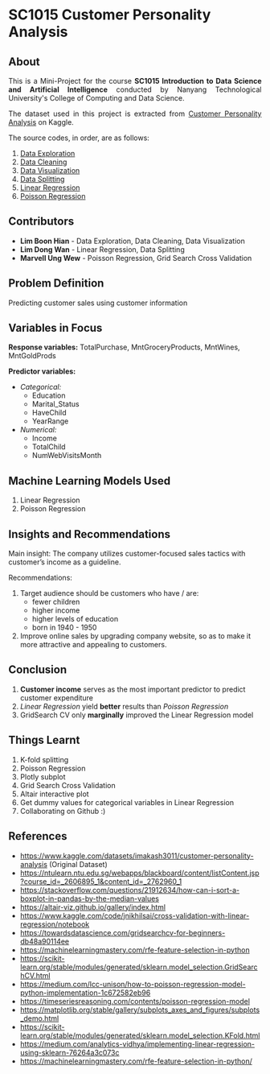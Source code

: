 # SC1015 Customer Personality Analysis

## About
<div align="justify">
<p>
    
This is a Mini-Project for the course **SC1015 Introduction to Data Science and Artificial Intelligence** conducted by Nanyang Technological University's College of Computing and Data Science. 
</p>
<p>
    
The dataset used in this project is extracted from [Customer Personality Analysis](https://www.kaggle.com/datasets/imakash3011/customer-personality-analysis) on Kaggle. 
</p>

The source codes, in order, are as follows:
1. [Data Exploration](https://github.com/BoonHianLim/SC1015-Group9/blob/main/Data-exploratory.ipynb)
2. [Data Cleaning](https://github.com/BoonHianLim/SC1015-Group9/blob/main/Data-cleaning.ipynb)
3. [Data Visualization](https://github.com/BoonHianLim/SC1015-Group9/blob/main/Data-visualization.ipynb)
4. [Data Splitting](https://github.com/BoonHianLim/SC1015-Group9/blob/main/Data-encoding-and-splitting.ipynb)
5. [Linear Regression](https://github.com/BoonHianLim/SC1015-Group9/blob/main/Linear_Regression.ipynb)
6. [Poisson Regression](https://github.com/BoonHianLim/SC1015-Group9/blob/main/Poisson_Regression.ipynb)

</div>

## Contributors
- __Lim Boon Hian__ - Data Exploration, Data Cleaning, Data Visualization
- __Lim Dong Wan__ - Linear Regression, Data Splitting
- __Marvell Ung Wew__ - Poisson Regression, Grid Search Cross Validation

## Problem Definition
Predicting customer sales using customer information

## Variables in Focus
__Response variables:__ TotalPurchase, MntGroceryProducts, MntWines, MntGoldProds

__Predictor variables:__
- _Categorical:_
    - Education
    - Marital_Status
    - HaveChild
    - YearRange
- _Numerical:_
    - Income
    - TotalChild
    - NumWebVisitsMonth

## Machine Learning Models Used
1. Linear Regression
2. Poisson Regression

## Insights and Recommendations
Main insight: The company utilizes customer-focused sales tactics with customer’s income as a guideline.

Recommendations:
1. Target audience should be customers who have / are:
    - fewer children
    - higher income
    - higher levels of education
    - born in 1940 - 1950
2. Improve online sales by upgrading company website, so as to make it more attractive and appealing to customers.

## Conclusion
1. __Customer income__ serves as the most important predictor to predict customer expenditure
2. *Linear Regression* yield __better__ results than *Poisson Regression*
3. GridSearch CV only __marginally__ improved the Linear Regression model

## Things Learnt
1. K-fold splitting
2. Poisson Regression
3. Plotly subplot
4. Grid Search Cross Validation
5. Altair interactive plot
6. Get dummy values for categorical variables in Linear Regression
7. Collaborating on Github :)

## References
- <https://www.kaggle.com/datasets/imakash3011/customer-personality-analysis> (Original Dataset)
- <https://ntulearn.ntu.edu.sg/webapps/blackboard/content/listContent.jsp?course_id=_2606895_1&content_id=_2762960_1>
- <https://stackoverflow.com/questions/21912634/how-can-i-sort-a-boxplot-in-pandas-by-the-median-values>
- <https://altair-viz.github.io/gallery/index.html>
- <https://www.kaggle.com/code/jnikhilsai/cross-validation-with-linear-regression/notebook>
- <https://towardsdatascience.com/gridsearchcv-for-beginners-db48a90114ee>
- <https://machinelearningmastery.com/rfe-feature-selection-in-python>
- <https://scikit-learn.org/stable/modules/generated/sklearn.model_selection.GridSearchCV.html>
- <https://medium.com/lcc-unison/how-to-poisson-regression-model-python-implementation-1c672582eb96>
- <https://timeseriesreasoning.com/contents/poisson-regression-model>
- <https://matplotlib.org/stable/gallery/subplots_axes_and_figures/subplots_demo.html> 
- <https://scikit-learn.org/stable/modules/generated/sklearn.model_selection.KFold.html> 
- <https://medium.com/analytics-vidhya/implementing-linear-regression-using-sklearn-76264a3c073c> 
- <https://machinelearningmastery.com/rfe-feature-selection-in-python/> 
